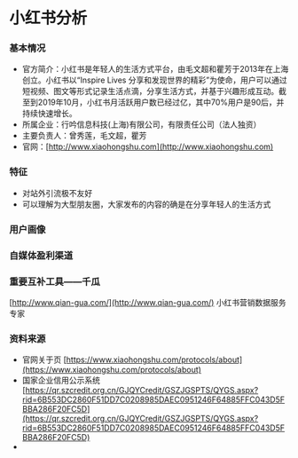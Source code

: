# 小红书分析

### 基本情况

* 官方简介：小红书是年轻人的生活方式平台，由毛文超和瞿芳于2013年在上海创立。小红书以“Inspire Lives 分享和发现世界的精彩”为使命，用户可以通过短视频、图文等形式记录生活点滴，分享生活方式，并基于兴趣形成互动。截至到2019年10月，小红书月活跃用户数已经过亿，其中70%用户是90后，并持续快速增长。
* 所属企业：行吟信息科技(上海)有限公司，有限责任公司（法人独资）
* 主要负责人：曾秀莲，毛文超，瞿芳
* 官网：[http://www.xiaohongshu.com](http://www.xiaohongshu.com)

### 特征

* 对站外引流极不友好
* 可以理解为大型朋友圈，大家发布的内容的确是在分享年轻人的生活方式

### 用户画像



### 自媒体盈利渠道



### 重要互补工具——千瓜

[http://www.qian-gua.com/](http://www.qian-gua.com/) 小红书营销数据服务专家

### 资料来源

* 官网关于页 [https://www.xiaohongshu.com/protocols/about](https://www.xiaohongshu.com/protocols/about)
* 国家企业信用公示系统 [https://qr.szcredit.org.cn/GJQYCredit/GSZJGSPTS/QYGS.aspx?rid=6B553DC2860F51DD7C0208985DAEC0951246F64885FFC043D5FBBA286F20FC5D](https://qr.szcredit.org.cn/GJQYCredit/GSZJGSPTS/QYGS.aspx?rid=6B553DC2860F51DD7C0208985DAEC0951246F64885FFC043D5FBBA286F20FC5D)
*
